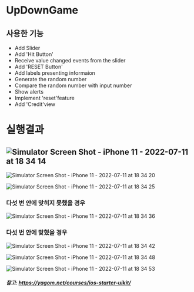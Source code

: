# UpDownGame

## 사용한 기능
* Add Slider
* Add 'Hit Button'
* Receive value changed events from the slider
* Add 'RESET Button'
* Add labels presenting informaion
* Generate the random number
* Compare the random number with input number
* Show alerts
* Implement 'reset'feature
* Add 'Credit'view

# 실행결과
## ![Simulator Screen Shot - iPhone 11 - 2022-07-11 at 18 34 14](https://user-images.githubusercontent.com/71163980/178279587-7c7e5c77-20c8-4de5-960a-bfd8d656eebb.png)

![Simulator Screen Shot - iPhone 11 - 2022-07-11 at 18 34 20](https://user-images.githubusercontent.com/71163980/178280370-a488679f-1168-4ef5-811b-12321bc06d6a.png)

![Simulator Screen Shot - iPhone 11 - 2022-07-11 at 18 34 25](https://user-images.githubusercontent.com/71163980/178280384-0815e30f-988b-4d83-ad7d-25daecd23070.png)
### 다섯 번 안에 맞히지 못했을 경우
![Simulator Screen Shot - iPhone 11 - 2022-07-11 at 18 34 36](https://user-images.githubusercontent.com/71163980/178280394-5d9321ec-5444-4fcd-8881-509e1bda6e53.png)
### 다섯 번 안에 맞혔을 경우
![Simulator Screen Shot - iPhone 11 - 2022-07-11 at 18 34 42](https://user-images.githubusercontent.com/71163980/178280409-46a148ed-6b27-46c0-bb7d-372b55338edc.png)

![Simulator Screen Shot - iPhone 11 - 2022-07-11 at 18 34 48](https://user-images.githubusercontent.com/71163980/178280494-12e47726-e449-44c3-ba22-403978cf0159.png)

![Simulator Screen Shot - iPhone 11 - 2022-07-11 at 18 34 53](https://user-images.githubusercontent.com/71163980/178280505-81ea4708-512b-4a29-8064-0ec826ce16a5.png)

##### 참고: https://yagom.net/courses/ios-starter-uikit/
